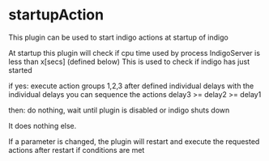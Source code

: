 # startupAction
This plugin can be used to start indigo actions at startup of indigo

At startup this plugin will check if cpu time used by process IndigoServer
  is less than x[secs] (defined below)
  This is used to check if indigo has just started

if yes: execute action groups 1,2,3 after defined individual delays
        with the individual delays you can sequence the actions
        delay3 &gt;= delay2 &gt;= delay1

then: do nothing, wait until plugin is disabled or indigo shuts down

It does nothing else.

If a parameter is changed, the plugin will restart
   and execute the requested actions after restart if conditions are met
